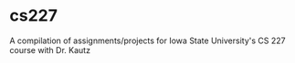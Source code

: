 # cs227
A compilation of assignments/projects for Iowa State University's CS 227 course with Dr. Kautz
